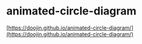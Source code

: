 # animated-circle-diagram

[https://doojin.github.io/animated-circle-diagram/](https://doojin.github.io/animated-circle-diagram/)